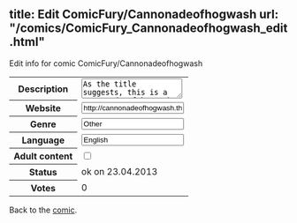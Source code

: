 title: Edit ComicFury/Cannonadeofhogwash
url: "/comics/ComicFury_Cannonadeofhogwash_edit.html"
---
Edit info for comic ComicFury/Cannonadeofhogwash

<form name="comic" action="http://gaepostmail.appengine.com/comic" name="post">
<table class="comicinfo">
<tr>
<th>Description</th><td><textarea name="description">As the title suggests, this is a cannonade of hogwash. Updated almost daily.</textarea></td>
</tr>
<tr>
<th>Website</th><td><input type="text" name="url" value="http://cannonadeofhogwash.thecomicseries.com/"/></td>
</tr>
<tr>
<th>Genre</th><td><input type="text" name="genre" value="Other"/></td>
</tr>
<tr>
<th>Language</th><td><input type="text" name="language" value="English"/></td>
</tr>
<tr>
<th>Adult content</th><td><input type="checkbox" name="adult" value="adult" /></td>
</tr>
<tr>
<th>Status</th><td>ok on 23.04.2013</td>
</tr>
<tr>
<th>Votes</th><td>0</div></td>
</tr>
</table>
</form>

Back to the [comic](/comics/ComicFury_Cannonadeofhogwash.html).
